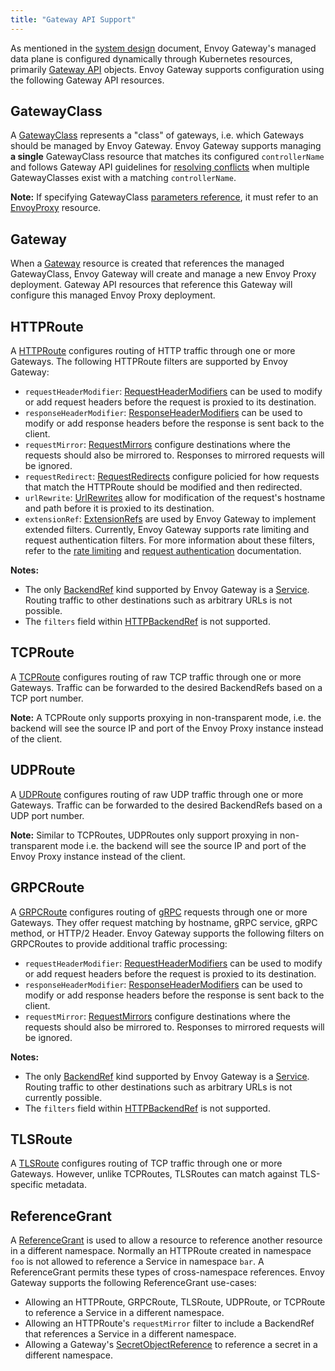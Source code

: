 ```yaml
---
title: "Gateway API Support"
---
```


As mentioned in the [system design][] document, Envoy Gateway's managed data plane is configured dynamically through
Kubernetes resources, primarily [Gateway API][] objects. Envoy Gateway supports configuration using the following Gateway API resources.

## GatewayClass

A [GatewayClass][] represents a "class" of gateways, i.e. which Gateways should be managed by Envoy Gateway.
Envoy Gateway supports managing __a single__ GatewayClass resource that matches its configured `controllerName` and
follows Gateway API guidelines for [resolving conflicts][] when multiple GatewayClasses exist with a matching
`controllerName`.

__Note:__ If specifying GatewayClass [parameters reference][], it must refer to an [EnvoyProxy][] resource.

## Gateway

When a [Gateway][] resource is created that references the managed GatewayClass, Envoy Gateway will create and manage a
new Envoy Proxy deployment. Gateway API resources that reference this Gateway will configure this managed Envoy Proxy
deployment.

## HTTPRoute

A [HTTPRoute][] configures routing of HTTP traffic through one or more Gateways. The following HTTPRoute filters are
supported by Envoy Gateway:

- `requestHeaderModifier`: [RequestHeaderModifiers][http-filter]
  can be used to modify or add request headers before the request is proxied to its destination.
- `responseHeaderModifier`: [ResponseHeaderModifiers][http-filter]
  can be used to modify or add response headers before the response is sent back to the client.
- `requestMirror`: [RequestMirrors][http-filter]
  configure destinations where the requests should also be mirrored to. Responses to mirrored requests will be ignored.
- `requestRedirect`: [RequestRedirects][http-filter]
  configure policied for how requests that match the HTTPRoute should be modified and then redirected.
- `urlRewrite`: [UrlRewrites][http-filter]
  allow for modification of the request's hostname and path before it is proxied to its destination.
- `extensionRef`: [ExtensionRefs][] are used by Envoy Gateway to implement extended filters. Currently, Envoy Gateway
  supports rate limiting and request authentication filters. For more information about these filters, refer to the
  [rate limiting][] and [request authentication][] documentation.

__Notes:__
- The only [BackendRef][] kind supported by Envoy Gateway is a [Service][]. Routing traffic to other destinations such
  as arbitrary URLs is not possible.
- The `filters` field within [HTTPBackendRef][] is not supported.

## TCPRoute

A [TCPRoute][] configures routing of raw TCP traffic through one or more Gateways. Traffic can be forwarded to the
desired BackendRefs based on a TCP port number.

__Note:__ A TCPRoute only supports proxying in non-transparent mode, i.e. the backend will see the source IP and port of
the Envoy Proxy instance instead of the client.

## UDPRoute

A [UDPRoute][] configures routing of raw UDP traffic through one or more Gateways. Traffic can be forwarded to the
desired BackendRefs based on a UDP port number.

__Note:__ Similar to TCPRoutes, UDPRoutes only support proxying in non-transparent mode i.e. the backend will see the
source IP and port of the Envoy Proxy instance instead of the client.

## GRPCRoute

A [GRPCRoute][] configures routing of [gRPC][] requests through one or more Gateways. They offer request matching by
hostname, gRPC service, gRPC method, or HTTP/2 Header. Envoy Gateway supports the following filters on GRPCRoutes to
provide additional traffic processing:

- `requestHeaderModifier`: [RequestHeaderModifiers][grpc-filter]
  can be used to modify or add request headers before the request is proxied to its destination.
- `responseHeaderModifier`: [ResponseHeaderModifiers][grpc-filter]
  can be used to modify or add response headers before the response is sent back to the client.
- `requestMirror`: [RequestMirrors][grpc-filter]
  configure destinations where the requests should also be mirrored to. Responses to mirrored requests will be ignored.

__Notes:__
- The only [BackendRef][grpc-filter] kind supported by Envoy Gateway is a [Service][]. Routing traffic to other
  destinations such as arbitrary URLs is not currently possible.
- The `filters` field within [HTTPBackendRef][] is not supported.

## TLSRoute

A [TLSRoute][] configures routing of TCP traffic through one or more Gateways. However, unlike TCPRoutes, TLSRoutes
can match against TLS-specific metadata.

## ReferenceGrant

A [ReferenceGrant][] is used to allow a resource to reference another resource in a different namespace. Normally an
HTTPRoute created in namespace `foo` is not allowed to reference a Service in namespace `bar`. A ReferenceGrant permits
these types of cross-namespace references. Envoy Gateway supports the following ReferenceGrant use-cases:

- Allowing an HTTPRoute, GRPCRoute, TLSRoute, UDPRoute, or TCPRoute to reference a Service in a different namespace.
- Allowing an HTTPRoute's `requestMirror` filter to include a BackendRef that references a Service in a different
  namespace.
- Allowing a Gateway's [SecretObjectReference][] to reference a secret in a different namespace.

[system design]: ../../contributions/design/system-design/
[Gateway API]: https://gateway-api.sigs.k8s.io/
[GatewayClass]: https://gateway-api.sigs.k8s.io/reference/spec/#gateway.networking.k8s.io/v1.GatewayClass
[parameters reference]: https://gateway-api.sigs.k8s.io/reference/spec/#gateway.networking.k8s.io/v1.ParametersReference
[Gateway]: https://gateway-api.sigs.k8s.io/reference/spec/#gateway.networking.k8s.io/v1.Gateway
[HTTPRoute]: https://gateway-api.sigs.k8s.io/reference/spec/#gateway.networking.k8s.io/v1.HTTPRoute
[Service]: https://kubernetes.io/docs/concepts/services-networking/service/
[BackendRef]: https://gateway-api.sigs.k8s.io/reference/spec/#gateway.networking.k8s.io/v1.BackendRef
[HTTPBackendRef]: https://gateway-api.sigs.k8s.io/reference/spec/#gateway.networking.k8s.io/v1.HTTPBackendRef
[TCPRoute]: https://gateway-api.sigs.k8s.io/reference/spec/#gateway.networking.k8s.io/v1alpha2.TCPRoute
[UDPRoute]: https://gateway-api.sigs.k8s.io/reference/spec/#gateway.networking.k8s.io/v1alpha2.UDPRoute
[GRPCRoute]: https://gateway-api.sigs.k8s.io/reference/spec/#gateway.networking.k8s.io/v1alpha2.GRPCRoute
[gRPC]: https://grpc.io/
[TLSRoute]: https://gateway-api.sigs.k8s.io/reference/spec/#gateway.networking.k8s.io/v1alpha2.TLSRoute
[ReferenceGrant]: https://gateway-api.sigs.k8s.io/reference/spec/#gateway.networking.k8s.io/v1alpha2.ReferenceGrant
[SecretObjectReference]: https://gateway-api.sigs.k8s.io/reference/spec/#gateway.networking.k8s.io/v1.SecretObjectReference
[rate limiting]: ../../contributions/design/rate-limit
[request authentication]: ../security/jwt-authentication
[EnvoyProxy]: ../../../api/extension_types#envoyproxy
[resolving conflicts]: https://gateway-api.sigs.k8s.io/concepts/guidelines/?h=conflict#conflicts
[ExtensionRefs]: https://gateway-api.sigs.k8s.io/reference/spec/#gateway.networking.k8s.io/v1.HTTPRouteFilterType
[grpc-filter]: https://gateway-api.sigs.k8s.io/reference/spec/#gateway.networking.k8s.io/v1alpha2.GRPCRouteFilter
[http-filter]: https://gateway-api.sigs.k8s.io/reference/spec/#gateway.networking.k8s.io/v1.HTTPRouteFilter
